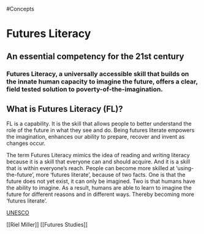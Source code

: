 #Concepts 
# Futures Literacy


## An essential competency for the 21st century

### **Futures Literacy, a universally accessible skill that builds on the innate human capacity to imagine the future, offers a clear, field tested solution to poverty-of-the-imagination.**

## What is Futures Literacy (FL)?

FL is a capability. It is the skill that allows people to better understand the role of the future in what they see and do. Being futures literate empowers the imagination, enhances our ability to prepare, recover and invent as changes occur.

The term Futures Literacy mimics the idea of reading and writing literacy because it is a skill that everyone can and should acquire. And it is a skill that is within everyone’s reach. People can become more skilled at ‘using-the-future’, more ‘futures literate’, because of two facts. One is that the future does not yet exist, it can only be imagined. Two is that humans have the ability to imagine. As a result, humans are able to learn to imagine the future for different reasons and in different ways. Thereby becoming more ‘futures literate’.

[UNESCO](https://en.unesco.org/futuresliteracy/about)

[[Riel Miller]]
[[Futures Studies]]
